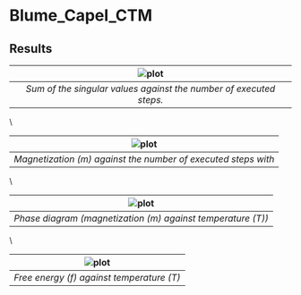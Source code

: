 # Blume_Capel_CTM

## Results


| ![plot](data/sv_sums.png) | 
|:--:| 
| *Sum of the singular values against the number of executed steps.* |

\

| ![plot](data/m_conv.png) | 
|:--:| 
| *Magnetization (m) against the number of executed steps with* |

\

| ![plot](data/phase.png) | 
|:--:| 
| *Phase diagram (magnetization (m) against temperature (T))* |

\

| ![plot](data/free.png) | 
|:--:| 
| *Free energy (f) against temperature (T)* |

